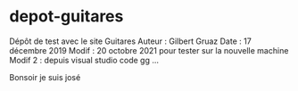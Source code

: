 # depot-guitares
Dépôt de test avec le site Guitares
Auteur : Gilbert Gruaz
Date : 17 décembre 2019
Modif : 20 octobre 2021 pour tester sur la nouvelle machine
Modif 2 : depuis visual studio code gg ...


Bonsoir je suis josé